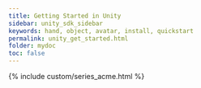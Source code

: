 ```yaml
---
title: Getting Started in Unity
sidebar: unity_sdk_sidebar
keywords: hand, object, avatar, install, quickstart
permalink: unity_get_started.html
folder: mydoc
toc: false
---
```

 
{% include custom/series_acme.html %}
